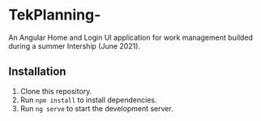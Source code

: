 # TekPlanning-

An Angular Home and Login UI application for work management builded during a summer Intership (June 2021).

## Installation
1. Clone this repository.
2. Run `npm install` to install dependencies.
3. Run `ng serve` to start the development server.


